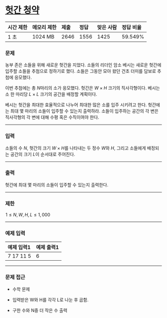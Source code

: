 # [헛간 청약](https://www.acmicpc.net/problem/19698)

<div align = center>

| 시간 제한 | 메모리 제한 | 제출 | 정답 | 맞은 사람 | 정답 비율 |
| :-------- | :---------- | :--- | :--- | :-------- | :-------- |
| 1 초      | 1024 MB     | 2646 | 1556 | 1425      | 59.549%   |

</div>

### 문제

농부 존은 소들을 위해 새로운 헛간을 지었다. 소들의 리더인 암소 베시는 새로운 헛간에 입주할 소들을 추첨으로 정하기로 했다. 소들은 그동안 모아 왔던 건초 더미를 담보로 추첨에 응모했다.

이번 추첨에는 총 $N$마리의 소가 응모했다. 헛간은 $W \times H$ 크기의 직사각형이다. 베시는 소 한 마리당 $L \times L$ 크기의 공간을 배정할 계획이다.

베시는 헛간을 최대한 효율적으로 나누어 최대한 많은 소를 입주 시키려고 한다. 헛간에는 최대 몇 마리의 소들이 입주할 수 있는지 출력하라. 소들이 입주하는 공간의 각 변은 직사각형의 각 변에 대해 수평 혹은 수직이여야 한다.

---

### 입력

소들의 수 $N$, 헛간의 크기 $W \times H$를 나타내는 두 정수 $W$와 $H$, 그리고 소들에게 배정되는 공간의 크기 $L$이 순서대로 주어진다.

---

### 출력

헛간에 최대 몇 마리의 소들이 입주할 수 있는지 출력한다.

---

### 제한

 $1 \le N, W, H, L \le 1,000$ 

---

### 예제 입력

| 예제 입력1 | 예제 출력1 |
| :--------- | :--------- |
| 7 17 11 5  | 6          |

---

### 문제 접근

  - 수학 문제

  - 입력받은 W와 H를 각각 L로 나눈 후 곱함.

  - 구한 수와 N중 더 작은 수 출력